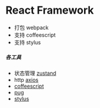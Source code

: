 # React Framework
+ 打包 webpack
+ 支持 coffeescript
+ 支持 stylus

##### 各工具
+ 状态管理 [zustand](zustand)
+ http [axios](https://axios-http.com/)
+ [coffeescript](https://coffeescript.org/)
+ [pug](https://pugjs.org/)
+ [stylus](https://stylus-lang.com/)
